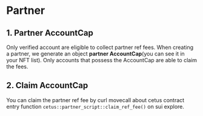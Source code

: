 
# Partner

## 1. Partner AccountCap
Only verified account are eligible to collect partner ref fees. When creating a partner, we generate an object **partner AccountCap**(you can see it in your NFT list). Only accounts that possess the AccountCap are able to claim the fees.

## 2. Claim AccountCap
You can claim the partner ref fee by curl movecall about cetus contract entry function `cetus::partner_script::claim_ref_fee()` on sui explore.